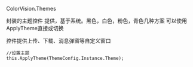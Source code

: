 ColorVision.Themes

封装的主题控件
提供，基于系统。黑色，白色，粉色，青色几种方案
可以使用ApplyTheme直接或切换

控件提供上传、下载、消息弹窗等自定义窗口



    //设置主题
    this.ApplyTheme(ThemeConfig.Instance.Theme);
